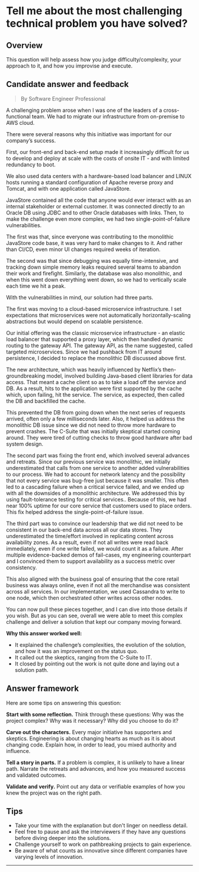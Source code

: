 # Tell me about the most challenging technical problem you have solved?

## Overview
This question will help assess how you judge difficulty/complexity, your approach to it, and how you improvise and execute.

## Candidate answer and feedback
> By Software Engineer Professional

A challenging problem arose when I was one of the leaders of a cross-functional team. We had to migrate our infrastructure from on-premise to AWS cloud.

There were several reasons why this initiative was important for our company’s success.

First, our front-end and back-end setup made it increasingly difficult for us to develop and deploy at scale with the costs of onsite IT - and with limited redundancy to boot.

We also used data centers with a hardware-based load balancer and LINUX hosts running a standard configuration of Apache reverse proxy and Tomcat, and with one application called JavaStore.

JavaStore contained all the code that anyone would ever interact with as an internal stakeholder or external customer. It was connected directly to an Oracle DB using JDBC and to other Oracle databases with links.
Then, to make the challenge even more complex, we had two single-point-of-failure vulnerabilities.

The first was that, since everyone was contributing to the monolithic JavaStore code base, it was very hard to make changes to it. And rather than CI/CD, even minor UI changes required weeks of iteration.

The second was that since debugging was equally time-intensive, and tracking down simple memory leaks required several teams to abandon their work and firefight. Similarly, the database was also monolithic, and when this went down everything went down, so we had to vertically scale each time we hit a peak.

With the vulnerabilities in mind, our solution had three parts.

The first was moving to a cloud-based microservice infrastructure. I set expectations that microservices were not automatically horizontally-scaling abstractions but would depend on scalable persistence.

Our initial offering was the classic microservice infrastructure - an elastic load balancer that supported a proxy layer, which then handled dynamic routing to the gateway API. The gateway API, as the name suggested, called targeted microservices. Since we had pushback from IT around persistence, I decided to replace the monolithic DB discussed above first.

The new architecture, which was heavily influenced by Netflix’s then-groundbreaking model, involved building Java-based client libraries for data access. That meant a cache client so as to take a load off the service and DB. As a result, hits to the application were first supported by the cache which, upon failing, hit the service. The service, as expected, then called the DB and backfilled the cache.

This prevented the DB from going down when the next series of requests arrived, often only a few milliseconds later. Also, it helped us address the monolithic DB issue since we did not need to throw more hardware to prevent crashes. The C-Suite that was initially skeptical started coming around. They were tired of cutting checks to throw good hardware after bad system design.

The second part was fixing the front end, which involved several advances and retreats. Since our previous service was monolithic, we initially underestimated that calls from one service to another added vulnerabilities to our process. We had to account for network latency and the possibility that not every service was bug-free just because it was smaller. This often led to a cascading failure when a critical service failed, and we ended up with all the downsides of a monolithic architecture. We addressed this by using fault-tolerance testing for critical services.. Because of this, we had near 100% uptime for our core service that customers used to place orders. This fix helped address the single-point-of-failure issue.

The third part was to convince our leadership that we did not need to be consistent in our back-end data across all our data stores. They underestimated the time/effort involved in replicating content across availability zones. As a result, even if not all writes were read back immediately, even if one write failed, we would count it as a failure. After multiple evidence-backed demos of fail-cases, my engineering counterpart and I convinced them to support availability as a success metric over consistency.

This also aligned with the business goal of ensuring that the core retail business was always online, even if not all the merchandise was consistent across all services. In our implementation, we used Cassandra to write to one node, which then orchestrated other writes across other nodes.

You can now pull these pieces together, and I can dive into those details if you wish. But as you can see, overall we were able to meet this complex challenge and deliver a solution that kept our company moving forward.

**Why this answer worked well:**

* It explained the challenge’s complexities, the evolution of the solution, and how it was an improvement on the status quo.
* It called out the skeptics, ranging from the C-Suite to IT.
* It closed by pointing out the work is not quite done and laying out a solution path.

## Answer framework
Here are some tips on answering this question:

**Start with some reflection.** Think through these questions: Why was the project complex? Why was it necessary? Why did you choose to do it?

**Carve out the characters.** Every major initiative has supporters and skeptics. Engineering is about changing hearts as much as it is about changing code. Explain how, in order to lead, you mixed authority and influence.

**Tell a story in parts.** If a problem is complex, it is unlikely to have a linear path. Narrate the retreats and advances, and how you measured success and validated outcomes.

**Validate and verify.** Point out any data or verifiable examples of how you knew the project was on the right path.

## Tips

* Take your time with the explanation but don't linger on needless detail.
* Feel free to pause and ask the interviewers if they have any questions before diving deeper into the solutions.
* Challenge yourself to work on pathbreaking projects to gain experience.
* Be aware of what counts as innovative since different companies have varying levels of innovation.

---
